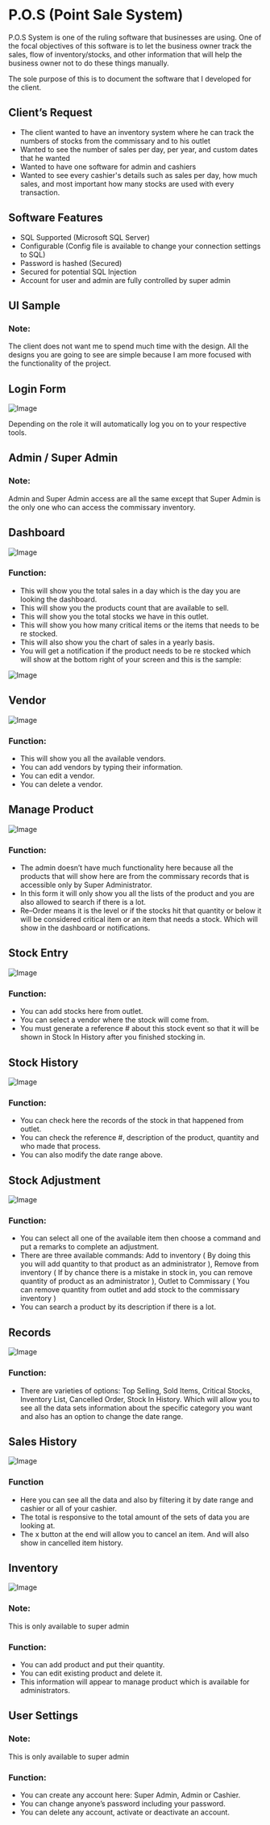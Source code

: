 # P.O.S (Point Sale System)

P.O.S System is one of the ruling software that businesses are using. One of the focal objectives of this software is to let the business owner track the sales, flow of inventory/stocks, and other information that will help the business owner not to do these things manually.

The sole purpose of this is to document the software that I developed for the client.

## Client’s Request

- The client wanted to have an inventory system where he can track the numbers of stocks from the commissary and to his outlet
- Wanted to see the number of sales per day, per year, and custom dates that he wanted
- Wanted to have one software for admin and cashiers
- Wanted to see every cashier's details such as sales per day, how much sales, and most important how many stocks are used with every transaction.

## Software Features

- SQL Supported (Microsoft SQL Server)
- Configurable (Config file is available to change your connection settings to SQL)
- Password is hashed (Secured)
- Secured for potential SQL Injection
- Account for user and admin are fully controlled by super admin

## UI Sample

### Note:

The client does not want me to spend much time with the design. All the designs you are going to see are simple because I am more focused with the functionality of the project.

## Login Form

![Image](images/image1.png)

Depending on the role it will automatically log you on to your respective tools.

## Admin / Super Admin

### Note:

Admin and Super Admin access are all the same except that Super Admin is the only one who can access the commissary inventory.

## Dashboard

![Image](images/image2.png)

### Function:

- This will show you the total sales in a day which is the day you are looking the dashboard.
- This will show you the products count that are available to sell.
- This will show you the total stocks we have in this outlet.
- This will show you how many critical items or the items that needs to be re stocked.
- This will also show you the chart of sales in a yearly basis.
- You will get a notification if the product needs to be re stocked which will show at the bottom right of your screen and this is the sample:

![Image](images/image3.png)

## Vendor

![Image](images/image4.png)

### Function:

- This will show you all the available vendors.
- You can add vendors by typing their information.
- You can edit a vendor.
- You can delete a vendor.

## Manage Product

![Image](images/image5.png)

### Function:

- The admin doesn’t have much functionality here because all the products that will show here are from the commissary records that is accessible only by Super Administrator.
- In this form it will only show you all the lists of the product and you are also allowed to search if there is a lot.
- Re–Order means it is the level or if the stocks hit that quantity or below it will be considered critical item or an item that needs a stock. Which will show in the dashboard or notifications.

## Stock Entry

![Image](images/image6.png)

### Function:

- You can add stocks here from outlet.
- You can select a vendor where the stock will come from.
- You must generate a reference # about this stock event so that it will be shown in Stock In History after you finished stocking in.

## Stock History

![Image](images/image7.png)

### Function:

- You can check here the records of the stock in that happened from outlet.
- You can check the reference #, description of the product, quantity and who made that process.
- You can also modify the date range above.

## Stock Adjustment

![Image](images/image8.png)

### Function:

- You can select all one of the available item then choose a command and put a remarks to complete an adjustment.
- There are three available commands: Add to inventory ( By doing this you will add quantity to that product as an administrator ), Remove from inventory ( If by chance there is a mistake in stock in, you can remove quantity of product as an administrator ), Outlet to Commissary ( You can remove quantity from outlet and add stock to the commissary inventory )
- You can search a product by its description if there is a lot.

## Records

![Image](images/image9.png)

### Function:

- There are varieties of options: Top Selling, Sold Items, Critical Stocks, Inventory List, Cancelled Order, Stock In History. Which will allow you to see all the data sets information about the specific category you want and also has an option to change the date range.

## Sales History

![Image](images/image10.png)

### Function

- Here you can see all the data and also by filtering it by date range and cashier or all of your cashier.
- The total is responsive to the total amount of the sets of data you are looking at.
- The x button at the end will allow you to cancel an item. And will also show in cancelled item history.

## Inventory

![Image](images/image11.png)

### Note:

This is only available to super admin

### Function:

- You can add product and put their quantity.
- You can edit existing product and delete it.
- This information will appear to manage product which is available for administrators.

## User Settings

### Note:

This is only available to super admin

### Function:

- You can create any account here: Super Admin, Admin or Cashier.
- You can change anyone’s password including your password.
- You can delete any account, activate or deactivate an account.
